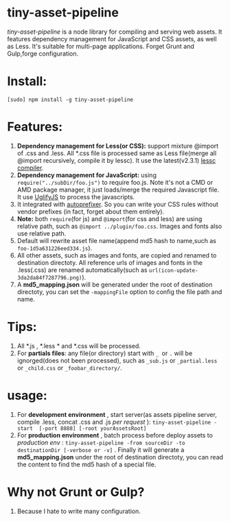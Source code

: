 tiny-asset-pipeline
=====
*tiny-asset-pipeline* is a node library for compiling and serving web assets. 
It features dependency management for JavaScript and CSS assets, as well as Less. It's suitable for multi-page applications. Forget Grunt and Gulp,forge configuration.

Install:
=====
`[sudo] npm install -g tiny-asset-pipeline`

Features:
======
1. **Dependency management for Less(or CSS):** support mixture @import of .css and .less. All *.css file is processed same as Less file(merge all @import recursively, compile it by lessc). It use the latest(v2.3.1) [lessc compiler](https://github.com/less/less.js).
2. **Dependency management for JavaScript:** using `require("../subDir/foo.js")` to require foo.js. Note it's not a CMD or AMD package manager, it just loads/merge the required Javascript file. It use [UglifyJS](https://github.com/mishoo/UglifyJS) to process the javascripts.
3. It integrated with [autoprefixer](https://github.com/postcss/autoprefixer). So you can write your CSS rules without vendor prefixes (in fact, forget about them entirely).
4. **Note:** both `require`(for js) and `@import`(for css and less) are using relative path, such as `@import ../plugin/foo.css`. Images and fonts also use relative path.
5. Default will rewrite asset file name(append md5 hash to name,such as `foo-1d5a631226eed334.js`).
6. All other assets, such as images and fonts, are copied and renamed to destination directoty. All reference urls of images and fonts in the .less(.css) are renamed automatically(such as `url(icon-update-3da2da84f7287796.png)`).
7. A **md5_mapping.json** will be generated under the root of destination directoty, you can set the `-mappingFile` option to config the file path and name.


Tips:
======
1. All *.js , *.less * and *.css will be processed.
2. For __partials files__: any file(or directory) start with `_ `or `.` will be ignorged(does not been processed), such as `_sub.js` or `_partial.less` or `_child.css` or `_foobar_directory/`.
   
usage:
=====
1. For **development environment** , start server(as assets pipeline server, compile .less, concat .css and .js *per request* ): `tiny-asset-pipeline -start  [-port 8888] [-root yourAssetsRoot]`
2. For **production environment** , batch process before deploy assets to *production env* : `tiny-asset-pipeline -from sourceDir -to destinationDir [-verbose or -v]` . Finally it will generate a **md5_mapping.json** under the root of destination directoty, you can read the content to find the md5 hash of a special file.


Why not Grunt or Gulp?
======
1. Because I hate to write many configuration.


